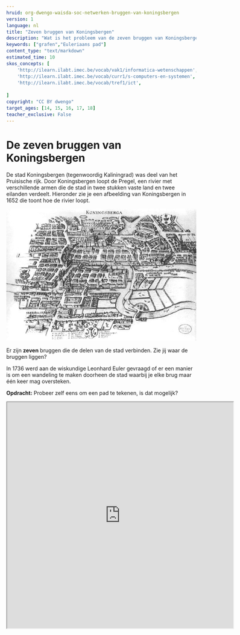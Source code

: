 ```yaml
---
hruid: org-dwengo-waisda-soc-netwerken-bruggen-van-koningsbergen
version: 1
language: nl
title: "Zeven bruggen van Koningsbergen"
description: "Wat is het probleem van de zeven bruggen van Koningsbergen en wat heeft het met grafen te maken?"
keywords: ["grafen","Euleriaans pad"]
content_type: "text/markdown"
estimated_time: 10
skos_concepts: [
    'http://ilearn.ilabt.imec.be/vocab/vak1/informatica-wetenschappen', 
    'http://ilearn.ilabt.imec.be/vocab/curr1/s-computers-en-systemen',
    'http://ilearn.ilabt.imec.be/vocab/tref1/ict',

]
copyright: "CC BY dwengo"
target_ages: [14, 15, 16, 17, 18]
teacher_exclusive: False
---
```


# De zeven bruggen van Koningsbergen

De stad Koningsbergen (tegenwoordig Kaliningrad) was deel van het Pruisische rijk. Door Koningsbergen loopt de Pregel, een rivier met verschillende armen die de stad in twee stukken vaste land en twee eilanden verdeelt. Hieronder zie je een afbeelding van Koningsbergen in 1652 die toont hoe de rivier loopt.

![](img/koningsbergen_in_1652.jpg)

Er zijn **zeven** bruggen die de delen van de stad verbinden. Zie jij waar de bruggen liggen?

In 1736 werd aan de wiskundige Leonhard Euler gevraagd of er een manier is om een wandeling te maken doorheen de stad waarbij je elke brug maar één keer mag oversteken. 

**Opdracht:** Probeer zelf eens om een pad te tekenen, is dat mogelijk? 

<iframe src="https://dwengo.org/koningsbergen" title="koningsbergen probleem" width="600px" height="600px"></iframe>

